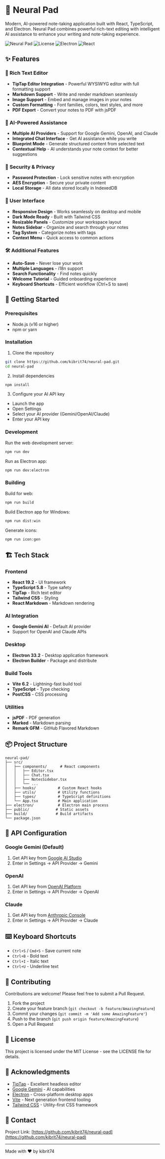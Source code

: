 # 🧠 Neural Pad

Modern, AI-powered note-taking application built with React, TypeScript, and Electron. Neural Pad combines powerful rich-text editing with intelligent AI assistance to enhance your writing and note-taking experience.

![Neural Pad](https://img.shields.io/badge/version-0.0.0-blue.svg)
![License](https://img.shields.io/badge/license-MIT-green.svg)
![Electron](https://img.shields.io/badge/Electron-33.2.0-blue.svg)
![React](https://img.shields.io/badge/React-19.2.0-blue.svg)

## ✨ Features

### 📝 Rich Text Editor
- **TipTap Editor Integration** - Powerful WYSIWYG editor with full formatting support
- **Markdown Support** - Write and render markdown seamlessly
- **Image Support** - Embed and manage images in your notes
- **Custom Formatting** - Font families, colors, text styles, and more
- **PDF Export** - Convert your notes to PDF with jsPDF

### 🤖 AI-Powered Assistance
- **Multiple AI Providers** - Support for Google Gemini, OpenAI, and Claude
- **Integrated Chat Interface** - Get AI assistance while you write
- **Blueprint Mode** - Generate structured content from selected text
- **Contextual Help** - AI understands your note context for better suggestions

### 🔐 Security & Privacy
- **Password Protection** - Lock sensitive notes with encryption
- **AES Encryption** - Secure your private content
- **Local Storage** - All data stored locally in IndexedDB

### 📱 User Interface
- **Responsive Design** - Works seamlessly on desktop and mobile
- **Dark Mode Ready** - Built with Tailwind CSS
- **Resizable Panels** - Customize your workspace layout
- **Notes Sidebar** - Organize and search through your notes
- **Tag System** - Categorize notes with tags
- **Context Menu** - Quick access to common actions

### 🛠️ Additional Features
- **Auto-Save** - Never lose your work
- **Multiple Languages** - i18n support
- **Search Functionality** - Find notes quickly
- **Welcome Tutorial** - Guided onboarding experience
- **Keyboard Shortcuts** - Efficient workflow (Ctrl+S to save)

## 🚀 Getting Started

### Prerequisites
- Node.js (v16 or higher)
- npm or yarn

### Installation

1. Clone the repository
```bash
git clone https://github.com/kibrit74/neural-pad.git
cd neural-pad
```

2. Install dependencies
```bash
npm install
```

3. Configure your AI API key
- Launch the app
- Open Settings
- Select your AI provider (Gemini/OpenAI/Claude)
- Enter your API key

### Development

Run the web development server:
```bash
npm run dev
```

Run as Electron app:
```bash
npm run dev:electron
```

### Building

Build for web:
```bash
npm run build
```

Build Electron app for Windows:
```bash
npm run dist:win
```

Generate icons:
```bash
npm run icon:gen
```

## 🏗️ Tech Stack

### Frontend
- **React 19.2** - UI framework
- **TypeScript 5.8** - Type safety
- **TipTap** - Rich text editor
- **Tailwind CSS** - Styling
- **React Markdown** - Markdown rendering

### AI Integration
- **Google Gemini AI** - Default AI provider
- Support for OpenAI and Claude APIs

### Desktop
- **Electron 33.2** - Desktop application framework
- **Electron Builder** - Package and distribute

### Build Tools
- **Vite 6.2** - Lightning-fast build tool
- **TypeScript** - Type checking
- **PostCSS** - CSS processing

### Utilities
- **jsPDF** - PDF generation
- **Marked** - Markdown parsing
- **Remark GFM** - GitHub Flavored Markdown

## 📦 Project Structure

```
neural-pad/
├── src/
│   ├── components/      # React components
│   │   ├── Editor.tsx
│   │   ├── Chat.tsx
│   │   ├── NotesSidebar.tsx
│   │   └── ...
│   ├── hooks/          # Custom React hooks
│   ├── utils/          # Utility functions
│   ├── types/          # TypeScript definitions
│   └── App.tsx         # Main application
├── electron/           # Electron main process
├── public/            # Static assets
├── build/             # Build artifacts
└── package.json
```

## 🔑 API Configuration

### Google Gemini (Default)
1. Get API key from [Google AI Studio](https://makersuite.google.com/app/apikey)
2. Enter in Settings → API Provider → Gemini

### OpenAI
1. Get API key from [OpenAI Platform](https://platform.openai.com/api-keys)
2. Enter in Settings → API Provider → OpenAI

### Claude
1. Get API key from [Anthropic Console](https://console.anthropic.com/)
2. Enter in Settings → API Provider → Claude

## ⌨️ Keyboard Shortcuts

- `Ctrl+S` / `Cmd+S` - Save current note
- `Ctrl+B` - Bold text
- `Ctrl+I` - Italic text
- `Ctrl+U` - Underline text

## 🤝 Contributing

Contributions are welcome! Please feel free to submit a Pull Request.

1. Fork the project
2. Create your feature branch (`git checkout -b feature/AmazingFeature`)
3. Commit your changes (`git commit -m 'Add some AmazingFeature'`)
4. Push to the branch (`git push origin feature/AmazingFeature`)
5. Open a Pull Request

## 📄 License

This project is licensed under the MIT License - see the LICENSE file for details.

## 🙏 Acknowledgments

- [TipTap](https://tiptap.dev/) - Excellent headless editor
- [Google Gemini](https://deepmind.google/technologies/gemini/) - AI capabilities
- [Electron](https://www.electronjs.org/) - Cross-platform desktop apps
- [Vite](https://vitejs.dev/) - Next generation frontend tooling
- [Tailwind CSS](https://tailwindcss.com/) - Utility-first CSS framework

## 📧 Contact

Project Link: [https://github.com/kibrit74/neural-pad](https://github.com/kibrit74/neural-pad)

---

Made with ❤️ by kibrit74
